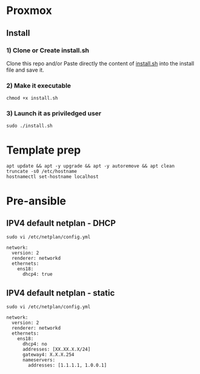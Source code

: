 # Proxmox

## Install

### 1) Clone or Create install.sh

Clone this repo and/or Paste directly the content of [install.sh](install.sh) into the install file and save it.

### 2) Make it executable

`chmod +x install.sh`

### 3) Launch it as priviledged user

`sudo ./install.sh`

# Template prep

    apt update && apt -y upgrade && apt -y autoremove && apt clean
    truncate -s0 /etc/hostname
    hostnamectl set-hostname localhost

# Pre-ansible

## IPV4 default netplan - DHCP

```sudo vi /etc/netplan/config.yml```


    network:
      version: 2
      renderer: networkd
      ethernets:
        ens18:
          dhcp4: true

## IPV4 default netplan - static

```sudo vi /etc/netplan/config.yml```

    network:
      version: 2
      renderer: networkd
      ethernets:
        ens18:
          dhcp4: no
          addresses: [XX.XX.X.X/24]
          gateway4: X.X.X.254
          nameservers:
            addresses: [1.1.1.1, 1.0.0.1]

